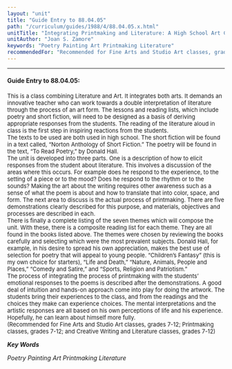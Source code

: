 ```yaml
---
layout: "unit"
title: "Guide Entry to 88.04.05"
path: "/curriculum/guides/1988/4/88.04.05.x.html"
unitTitle: "Integrating Printmaking and Literature: A High School Art Curriculum"
unitAuthor: "Joan S. Zamore"
keywords: "Poetry Painting Art Printmaking Literature"
recommendedFor: "Recommended for Fine Arts and Studio Art classes, grades 7-12; Printmaking classes, grades 7-12; and Creative Writing and Literature classes, grades 7-12"
---
```

<body>
<hr/>
<h4>
Guide Entry to 88.04.05:
</h4>
<font size="-1">
<dl>
<dt>
This is a class combining Literature and Art. It integrates both arts. It demands an innovative teacher who can work towards a double interpretation of literature through the process of an art form. The lessons and reading lists, which include poetry and short fiction, will need to be designed as a basis of deriving appropriate responses from the students. The reading of the literature aloud in class is the first step in inspiring reactions from the students.
<dt>
The texts to be used are both used in high school. The short fiction will be found in a text called, “Norton Anthology of Short Fiction.” The poetry will be found in the text, “To Read Poetry,” by Donald Hall.
<dt>
The unit is developed into three parts. One is a description of how to elicit responses from the student about literature. This involves a discussion of the areas where this occurs. For example does he respond to the experience, to the setting of a piece or to the mood? Does he respond to the rhythm or to the sounds? Making the art about the writing requires other awareness such as a sense of what the poem is about and how to translate that into color, space, and form. The next area to discuss is the actual process of printmaking. There are five demonstrations clearly described for this purpose, and materials, objectives and processes are described in each.
<dt>
There is finally a complete listing of the seven themes which will compose the unit. With these, there is a composite reading list for each theme. They are all found in the books listed above. The themes were chosen by reviewing the books carefully and selecting which were the most prevalent subjects. Donald Hall, for example, in his desire to spread his own appreciation, makes the best use of selection for poetry that will appeal to young people. “Children’s Fantasy” (this is my own choice for starters), “Life and Death,” “Nature, Animals, People and Places,” “Comedy and Satire,” and “Sports, Religion and Patriotism.”
<dt>
The process of integrating the process of printmaking with the students’ emotional responses to the poems is described after the demonstrations. A good deal of intuition and hands-on approach come into play for doing the artwork. The students bring their experiences to the class, and from the readings and the choices they make can experience choices. The mental interpretations and the artistic responses are all based on his own perceptions of life and his experience. Hopefully, he can learn about himself more fully.
<dt>
(Recommended for Fine Arts and Studio Art classes, grades 7-12; Printmaking classes, grades 7-12; and Creative Writing and Literature classes, grades 7-12)
</dt>
</dt>
</dt>
</dt>
</dt>
</dt>
</dl>
</font>
<p>
<b>
<i>
Key Words
</i>
</b>
<br/>
</p>
<p>
<i>
Poetry Painting Art Printmaking Literature
</i>
</p>
</body>